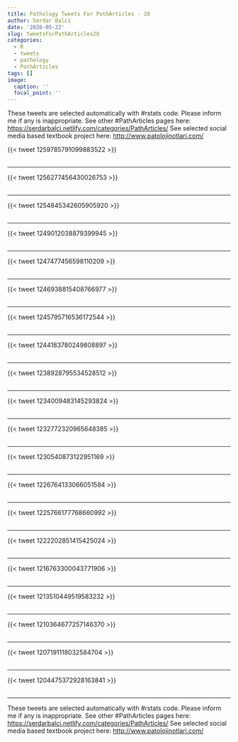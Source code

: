 ```yaml
---
title: Pathology Tweets For PathArticles - 28
author: Serdar Balci
date: '2020-05-22'
slug: tweetsForPathArticles28
categories:
  - R
  - tweets
  - pathology
  - PathArticles
tags: []
image:
  caption: ''
  focal_point: ''
---
```



These tweets are selected automatically with #rstats code. Please inform me if any is inappropriate.
See other #PathArticles pages here: https://serdarbalci.netlify.com/categories/PathArticles/ 
See selected social media based textbook project here: http://www.patolojinotlari.com/

{{< tweet 1259785791099883522 >}}
<br>
<br>
<hr>
{{< tweet 1256277456430026753 >}}
<br>
<br>
<hr>
{{< tweet 1254845342605905920 >}}
<br>
<br>
<hr>
{{< tweet 1249012038879399945 >}}
<br>
<br>
<hr>
{{< tweet 1247477456598110209 >}}
<br>
<br>
<hr>
{{< tweet 1246938815408766977 >}}
<br>
<br>
<hr>
{{< tweet 1245795716536172544 >}}
<br>
<br>
<hr>
{{< tweet 1244183780249808897 >}}
<br>
<br>
<hr>
{{< tweet 1238928795534528512 >}}
<br>
<br>
<hr>
{{< tweet 1234009483145293824 >}}
<br>
<br>
<hr>
{{< tweet 1232772320965648385 >}}
<br>
<br>
<hr>
{{< tweet 1230540873122951169 >}}
<br>
<br>
<hr>
{{< tweet 1226764133066051584 >}}
<br>
<br>
<hr>
{{< tweet 1225766177768660992 >}}
<br>
<br>
<hr>
{{< tweet 1222202851415425024 >}}
<br>
<br>
<hr>
{{< tweet 1216763300043771906 >}}
<br>
<br>
<hr>
{{< tweet 1213510449519583232 >}}
<br>
<br>
<hr>
{{< tweet 1210364677257146370 >}}
<br>
<br>
<hr>
{{< tweet 1207191118032584704 >}}
<br>
<br>
<hr>
{{< tweet 1204475372928163841 >}}
<br>
<br>
<hr>


These tweets are selected automatically with #rstats code. Please inform me if any is inappropriate.
See other #PathArticles pages here: https://serdarbalci.netlify.com/categories/PathArticles/ 
See selected social media based textbook project here: http://www.patolojinotlari.com/

